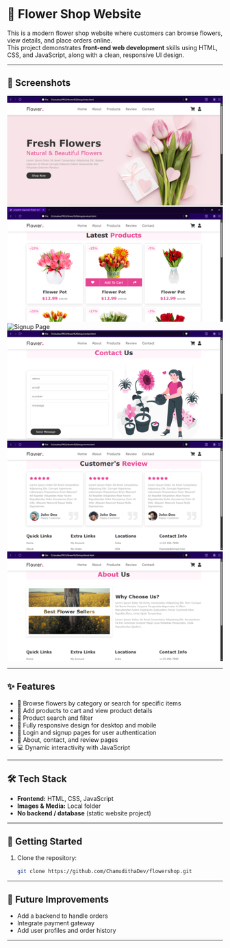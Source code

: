 # 🌸 Flower Shop Website

This is a modern flower shop website where customers can browse flowers, view details, and place orders online.  
This project demonstrates **front-end web development** skills using HTML, CSS, and JavaScript, along with a clean, responsive UI design.

---
## 📸 Screenshots

![Homepage](images/homepage.png)
![Shop Page](images/cartpage.png)
![Signup Page](images/signupagepng)
![Contact Page](images/contactuspage.png)
![Review Page](images/reviewpage.png)
![About Page](images/aboutpage.png)

---

## ✨ Features

- 🌼 Browse flowers by category or search for specific items
- 🛒 Add products to cart and view product details
- 🔎 Product search and filter
- 📱 Fully responsive design for desktop and mobile
- 🔐 Login and signup pages for user authentication
- 📄 About, contact, and review pages
- 💻 Dynamic interactivity with JavaScript

---

## 🛠 Tech Stack

- **Frontend:** HTML, CSS, JavaScript
- **Images & Media:** Local folder
- **No backend / database** (static website project)

---
## 🚀 Getting Started

1. Clone the repository:
   ```bash
   git clone https://github.com/ChamudithaDev/flowershop.git

---
## 🔮 Future Improvements
- Add a backend to handle orders
- Integrate payment gateway
- Add user profiles and order history

---

